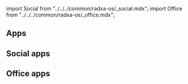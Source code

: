 import Social from "../../../common/radxa-os/\_social.mdx";
import Office from "../../../common/radxa-os/\_office.mdx";

## Apps

## Social apps

<Social />

## Office apps

<Office />
